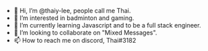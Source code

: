 - 👋 Hi, I’m @thaiy-lee, people call me Thai.
- 👀 I’m interested in badminton and gaming.
- 🌱 I’m currently learning Javascript and to be a full stack engineer.
- 💞️ I’m looking to collaborate on "Mixed Messages".
- 📫 How to reach me on discord, Thai#3182

<!---
thaiy-lee/thaiy-lee is a ✨ special ✨ repository because its `README.md` (this file) appears on your GitHub profile.
You can click the Preview link to take a look at your changes.
--->
